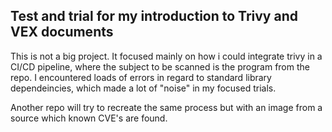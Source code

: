 ## Test and trial for my introduction to Trivy and VEX documents

This is not a big project. It focused mainly on how i could integrate trivy in a CI/CD pipeline, where the subject to be scanned is the program from the repo. 
I encountered loads of errors in regard to standard library dependeincies, which made a lot of "noise" in my focused trials. 

Another repo will try to recreate the same process but with an image from a source which known CVE's are found.
